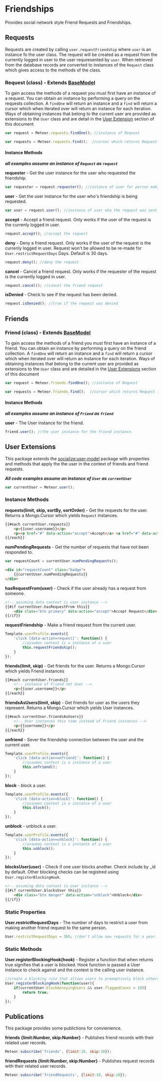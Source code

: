 # Friendships #

Provides social network style Friend Requests and Friendships.


## Requests ##

Requests are created by calling `user.requestFriendship` where `user` is an instance fo the user class. The request will be created as a request from the currently logged in user to the user requresented by `user`. When retrieved from the database records are converted to instances of the `Request` class which gives access to the methods of the class.

### Request (class) - Extends [BaseModel](https://github.com/copleykj/socialize-base-model)  ###

To gain access the methods of a request you must first have an instance of a request. You can obtain an instance by performing a query on the requests collection. A `findOne` will return an instance and a `find` will return a cursor which when iterated over will return an instance for each iteration. Ways of obtaining instances that belong to the current user are provided as extensions to the `User` class and are detail in the [User Extension](#user-extensions) section of this document

```javascript
var request = Meteor.requests.findOne(); //instance of Request

var requests = Meteor.requests.find();  //cursor which returns Request instances
```
#### Instance Methods ####

_**all examples assume an instance of `Request` as `request`**_

**requester** - Get the user instance for the user who requested the friendship.

```javascript
var requester = request.requester(); //instance of user for person making the request
```

**user** - Get the user instance for the user who's friendship is being requested.

```javascript
var user = request.user(); //instance of user who the request was sent to
```

**accept** - Accept a friend request. Only works if the user of the request is the currenly logged in user.

```javascript
request.accept(); //accept the request
```

**deny** - Deny a friend request. Only works if the user of the request is the currenly logged in user. Request won't be allowed to be re-made for `User.restrictRequestDays` Days. Default is 30 days.

```javascript
request.deny(); //deny the request
```

**cancel** - Cancel a friend request. Only works if the requester of the request is the currently logged in user.

```javascript
request.cancel(); //cancel the friend request
```

**isDenied** - Check to see if the request has been denied.

```javascript
request.isDenied(); //true if the request was denied
```


## Friends ##

### Friend (class) - Extends [BaseModel](https://github.com/copleykj/socialize-base-model)  ###

To gain access the methods of a friend you must first have an instance of a friend. You can obtain an instance by performing a query on the friend collection. A `findOne` will return an instance and a `find` will return a cursor which when iterated over will return an instance for each iteration. Ways of obtaining instances that belong to the current user are provided as extensions to the `User` class and are detailed in the [User Extensions](#user-extensions) section of this document

```javascript
var request = Meteor.friends.findOne(); //instance of Request

var requests = Meteor.friends.find();  //cursor which returns Request instances
```
#### Instance Methods ####

_**all examples assume an instance of `Friend` as `friend`**_

**user** - The User instance for the friend.

```javascript
friend.user(); //the user instance for the friend instance.
```

## User Extensions ##
This package extends the [socialize:user-model](https://github.com/copleykj/socialize-user-model) package with properties and methods that apply the the user in the context of friends and friend requests.

_**All code examples assume an instance of `User` as `currentUser`**_

```javascript
var currentUser = Meteor.user();
```

### Instance Methods ###

**requests(limit, skip, sortBy, sortOrder)** - Get the requests for the user. Returns a Mongo.Cursor which yields `Request` instances.

```html
{{#each currentUser.requests}}
    <p>{{user.username}}</p>
    <p><a href="#" data-action="accept">Accept</a> <a href="#" data-action="deny">Deny</a></p>
{{/each}}
```

**numPendingRequests** - Get the number of requests that have not been responded to.

```javascript
var requestCount = currentUser.numPendingRequests();
```
```html
<div id="requestCount" class="badge">
    {{currentUser.numPendingRequests}}
</div>
```

**hasRequestFrom(user)** - Check if the user already has a request from someone.

```html
<!-- assuming data context is user instance -->
{{#if currentUser.hasRequestFrom this}}
    <div class="btn primary" data-action="accept">Accept Request</div>
{{/if}}

```

**requestFriendship** - Make a friend request from the current user.

```javascript
Template.userProfile.events({
    'click [data-action=request]': function() {
        //assumes context is a instance of a user
        this.requestFriendship();
    }
});
```

**friends(limit, skip)** - Get friends for the user. Returns a Mongo.Cursor which yields Friend instances

```html
{{#each currentUser.friends}}
    <!-- instance of Friend not User -->
    <p>{{user.username}}</p>
{{/each}}
```

**friendsAsUsers(limit, skip)** - Get friends for user as the users they represent. Returns a Mongo.Cursor which yields User instances.

```html
{{#each currentUser.friendsAsUsers}}
    <!-- User instances this time instead of Friend instances -->
    <p>{{username}}</p>
{{/each}}
```

**unfriend** - Sever the friendship connection between the user and the current user.

```javascript
Template.userProfile.events({
    'click [data-action=unfriend]': function() {
        //assumes context is a instance of a user
        this.unfriend();
    }
});
```

**block** - block a user.

```javascript
Template.userProfile.events({
    'click [data-action=block]': function() {
        //assumes context is a instance of a user
        this.block();
    }
});
```
**unblock** - unblock a user.

```javascript
Template.userProfile.events({
    'click [data-action=unblock]': function() {
        //assumes context is a instance of a user
        this.unblock();
    }
});
```
**blocksUser(user)** - Check if one user blocks another. Check include by _id by default. Other blocking checks can be registred using `User.registerBlockingHook`.

```html
<!-- assuming data context is user instance -->
{{#if currentUser.blocksUser this}}
    <div class="btn danger" data-action="unblock">Unblock</div>
{{/if}}
```

### Static Properties ###

**User.restrictRequestDays** - The number of days to restrict a user from making another friend request to the same person.

```javascript
User.restrictRequestDays = 365; //don't allow new requests for a year.
```

### Static Methods ###

**User.registerBlockingHook(hook)** - Register a function that when returns true signifies that a user is blocked. Hook function is passed a User instance to check against and the context is the calling user instance.

```javascript
//create a blocking rule that allows users to preemptively block others that may be a nuisance
User.registerBlockingHook(function(user){
    if(currentUser.blockAnnoyingUsers && user.flaggedCount > 10){
        return true;
    }
});
```

## Publications ##

This package provides some publictions for convienience.

**friends  {limit:Number, skip:Number}** - Publishes friend records with their related user records.

```javascript
Meteor.subscribe('friends', {limit:10, skip:10});
```

**friendRequests  {limit:Number, skip:Number}** - Publishes request records with their related user records.

```javascript
Meteor.subscribe('friendRequests', {limit:10, skip:10});
```
